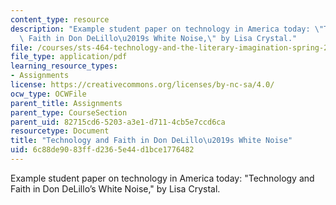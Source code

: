 ```yaml
---
content_type: resource
description: "Example student paper on technology in America today: \"Technology and\
  \ Faith in Don DeLillo\u2019s White Noise,\" by Lisa Crystal."
file: /courses/sts-464-technology-and-the-literary-imagination-spring-2008/6c88de9083ffd2365e44d1bce1776482_crystal_wk2.pdf
file_type: application/pdf
learning_resource_types:
- Assignments
license: https://creativecommons.org/licenses/by-nc-sa/4.0/
ocw_type: OCWFile
parent_title: Assignments
parent_type: CourseSection
parent_uid: 82715cd6-5203-a3e1-d711-4cb5e7ccd6ca
resourcetype: Document
title: "Technology and Faith in Don DeLillo\u2019s White Noise"
uid: 6c88de90-83ff-d236-5e44-d1bce1776482
---
```

Example student paper on technology in America today: "Technology and Faith in Don DeLillo’s White Noise," by Lisa Crystal.